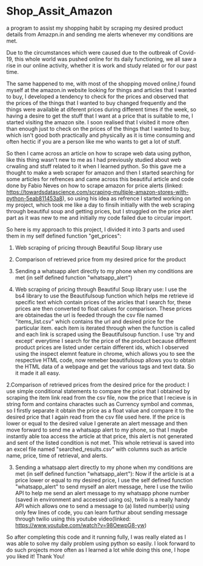# Shop_Assit_Amazon
 a program to assist my shopping habit by scraping my desired product details from Amazpn.in and sending me alerts whenever my conditions are met.
 
 Due to the circumstances which were caused due to the outbreak of Covid-19, this whole world was pushed online for its daily functioning, we all saw a rise in our online activity, whether it is work and study related or for our past time.

 The same happened to me, with most of the shopping moved online,I found myself at the amazon.in website looking for things and articles that I wanted to buy, I developed a    tendency to check for the prices and observed that the prices of the things that I wanted to buy changed frequently and the things were available at diferent prices during different times if the week, so having a desire to get the stuff that I want at a price that is suitable to me, I started visiting the amazon site. I soon realised that I visited  it more often than enough just to check on the prices of the things that I wanted to buy, which isn't good both practically and physically as it is time consuming and often hectic if you are a person like me who wants to get a lot of stuff.

 So then I came across an article on how to scrape web data using python, like this thing wasn't new to me as I had previously studied about web crwaling and stuff related to it when I learned python. So this gave me a thought to make a web scraper for amazon and then I started searching for some articles for refrences and came across this beautiful article and code done by Fabio Neves on how to scrape amazon for price alerts (linked: https://towardsdatascience.com/scraping-multiple-amazon-stores-with-python-5eab811453a8), so using his idea as refrence I started working on my project, which took me like a day to finsih initially with the web scraping through beautiful soup and getting prices, but I struggled on the price alert part as it was new to me and initially my code failed due to circular import.
 
 So here is my approach to this project, I divided it into 3 parts and used them in my self defined function "get_prices":
 1. Web scraping of pricing through Beautiful Soup library use
 2. Comparison of retrieved price from my desired price for the product
 3. Sending a whatsapp alert directly to my phone when my conditions are met (in self defined function "whatsapp_alert")
 
1. Web scraping of pricing through Beautiful Soup library use:
 I use the bs4 library to use the Beautifulsoup function which helps me retrieve id specific text which contain prices of the aricles that I search for, these prices are then converted to float calues for comparison. These prices are obtainedas the url is feeded through the csv file named "items_list.csv" which contains the url and desired price for the particular item. each item is iterated through when the function is called and each link is scraped using the Beautifulsoup function. I use 'try and except' everytime I search for the price of the product because different product prices are listed under certain different ids, which I observed using the inspect elemnt feature in chrome, which allows you to see the respective HTML code, now remeber beautifulsoup allows you to obtain the HTML data of a webpage and get the various tags and text data. So it made it all easy.   
 
2.Comparison of retrieved prices from the desired price for the product:
 I use simple conditional statements to compare the price that I obtained by scraping the item link read from the csv file, now the price that I recieve is in string form and contains charactes such as Currency symbol and commas, so I firstly separate it obtain the price as a float value and compare it to the desired price that I again read from the csv file used here. If the price is lower or equal to the desired value I generate an alert message and then move forward to send me a whatsapp alert to my phone, so that I maybe instantly able toa access the article at that price, this alert is not generated and sent of the listed condition is not met. This whole retrieval is saved into an excel file named "searched_results.csv" with columns such as article name, price, time of retrieval, and alerts.
 
3. Sending a whatsapp alert directly to my phone when my conditions are met (in self defined function "whatsapp_alert"):
 Now if the article is at a price lower or equal to my desired price, I use the self defined function "whatsapp_alert" to send myself an alert message, here I use the twilio API to help me send an alert message to my whatsapp phone number (saved in environment and accessed using os), twilio is a really handy API which allows one to send a message to (a) listed number(s) using only few lines of code, you can learn furthur about sending message through twilio using this youtube video(linked: https://www.youtube.com/watch?v=98OewpG8-yw)
 
So after completing this code and it running fully, I was really elated as I was able to solve my daily problem using python so easily. I look forward to do such projects more often as I learned a lot while doing this one, I hope you liked it!
Thank You!
